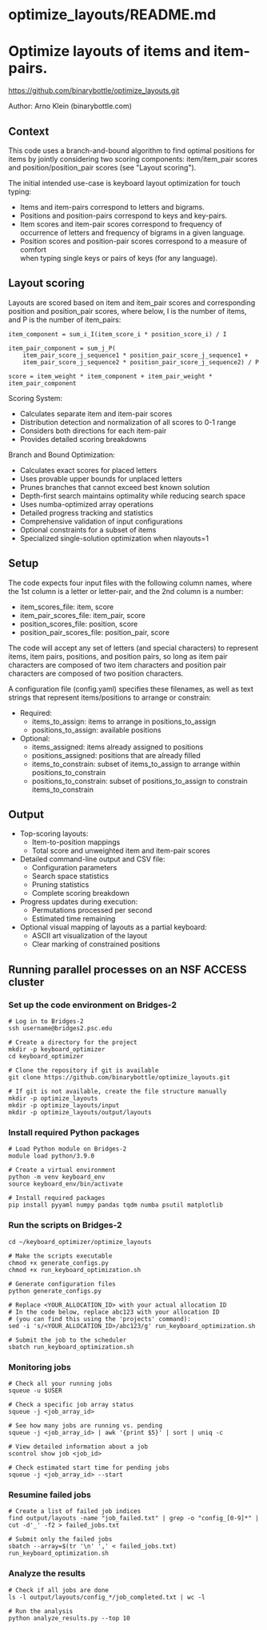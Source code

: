 # optimize_layouts/README.md
Optimize layouts of items and item-pairs. 
===================================================================

https://github.com/binarybottle/optimize_layouts.git

Author: Arno Klein (binarybottle.com)

## Context
This code uses a branch-and-bound algorithm to find optimal positions 
for items by jointly considering two scoring components: 
item/item_pair scores and position/position_pair scores (see "Layout scoring").

The initial intended use-case is keyboard layout optimization for touch typing:
  - Items and item-pairs correspond to letters and bigrams.
  - Positions and position-pairs correspond to keys and key-pairs.  
  - Item scores and item-pair scores correspond to frequency of occurrence 
    of letters and frequency of bigrams in a given language.
  - Position scores and position-pair scores correspond to a measure of comfort  
    when typing single keys or pairs of keys (for any language).

## Layout scoring
Layouts are scored based on item and item_pair scores 
and corresponding position and position_pair scores,
where below, I is the number of items, and P is the number of item_pairs:

    item_component = sum_i_I(item_score_i * position_score_i) / I
    
    item_pair_component = sum_j_P(
        item_pair_score_j_sequence1 * position_pair_score_j_sequence1 +
        item_pair_score_j_sequence2 * position_pair_score_j_sequence2) / P
 
    score = item_weight * item_component + item_pair_weight * item_pair_component

Scoring System:
  - Calculates separate item and item-pair scores
  - Distribution detection and normalization of all scores to 0-1 range
  - Considers both directions for each item-pair
  - Provides detailed scoring breakdowns

Branch and Bound Optimization:
  - Calculates exact scores for placed letters
  - Uses provable upper bounds for unplaced letters
  - Prunes branches that cannot exceed best known solution
  - Depth-first search maintains optimality while reducing search space
  - Uses numba-optimized array operations
  - Detailed progress tracking and statistics
  - Comprehensive validation of input configurations
  - Optional constraints for a subset of items
  - Specialized single-solution optimization when nlayouts=1

## Setup
The code expects four input files with the following column names,
where the 1st column is a letter or letter-pair, and the 2nd column is a number:
  - item_scores_file:           item, score       
  - item_pair_scores_file:      item_pair, score
  - position_scores_file:       position, score
  - position_pair_scores_file:  position_pair, score

The code will accept any set of letters (and special characters) 
to represent items, item pairs, positions, and position pairs, 
so long as item pair characters are composed of two item characters 
and position pair characters are composed of two position characters.

A configuration file (config.yaml) specifies these filenames,
as well as text strings that represent items/positions to arrange or constrain:
  - Required:
    - items_to_assign: items to arrange in positions_to_assign
    - positions_to_assign: available positions
  - Optional:
    - items_assigned: items already assigned to positions
    - positions_assigned: positions that are already filled 
    - items_to_constrain: subset of items_to_assign to arrange within positions_to_constrain
    - positions_to_constrain: subset of positions_to_assign to constrain items_to_constrain

## Output
  - Top-scoring layouts:
    - Item-to-position mappings
    - Total score and unweighted item and item-pair scores
  - Detailed command-line output and CSV file:
    - Configuration parameters
    - Search space statistics
    - Pruning statistics
    - Complete scoring breakdown
  - Progress updates during execution:
    - Permutations processed per second
    - Estimated time remaining
  - Optional visual mapping of layouts as a partial keyboard:
    - ASCII art visualization of the layout
    - Clear marking of constrained positions


## Running parallel processes on an NSF ACCESS cluster

### Set up the code environment on Bridges-2
```
# Log in to Bridges-2
ssh username@bridges2.psc.edu

# Create a directory for the project
mkdir -p keyboard_optimizer
cd keyboard_optimizer

# Clone the repository if git is available
git clone https://github.com/binarybottle/optimize_layouts.git

# If git is not available, create the file structure manually
mkdir -p optimize_layouts
mkdir -p optimize_layouts/input
mkdir -p optimize_layouts/output/layouts
```

### Install required Python packages
```
# Load Python module on Bridges-2
module load python/3.9.0

# Create a virtual environment
python -m venv keyboard_env
source keyboard_env/bin/activate

# Install required packages
pip install pyyaml numpy pandas tqdm numba psutil matplotlib
```

### Run the scripts on Bridges-2
```
cd ~/keyboard_optimizer/optimize_layouts

# Make the scripts executable
chmod +x generate_configs.py
chmod +x run_keyboard_optimization.sh

# Generate configuration files
python generate_configs.py

# Replace <YOUR_ALLOCATION_ID> with your actual allocation ID
# In the code below, replace abc123 with your allocation ID
# (you can find this using the 'projects' command):
sed -i 's/<YOUR_ALLOCATION_ID>/abc123/g' run_keyboard_optimization.sh

# Submit the job to the scheduler
sbatch run_keyboard_optimization.sh
```

### Monitoring jobs
```
# Check all your running jobs
squeue -u $USER

# Check a specific job array status
squeue -j <job_array_id>

# See how many jobs are running vs. pending
squeue -j <job_array_id> | awk '{print $5}' | sort | uniq -c

# View detailed information about a job
scontrol show job <job_id>

# Check estimated start time for pending jobs
squeue -j <job_array_id> --start
```

### Resumine failed jobs
```
# Create a list of failed job indices
find output/layouts -name "job_failed.txt" | grep -o "config_[0-9]*" | cut -d'_' -f2 > failed_jobs.txt

# Submit only the failed jobs
sbatch --array=$(tr '\n' ',' < failed_jobs.txt) run_keyboard_optimization.sh
```

### Analyze the results
```
# Check if all jobs are done
ls -l output/layouts/config_*/job_completed.txt | wc -l

# Run the analysis
python analyze_results.py --top 10
```